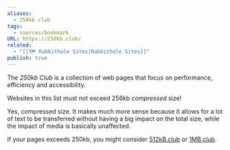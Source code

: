 ```yaml
---
aliases:
  - 250kb club
tags:
  - sources/bookmark
URL: https://250kb.club/
related:
  - "[[🗺️ Rabbithole Sites|Rabbithole Sites]]"
publish: true
---
```


The _250kb Club_ is a collection of web pages that focus on performance, efficiency and accessibility.

Websites in this list must not exceed 256kb _compressed_ size!

Yes, compressed size. It makes much more sense because it allows for a lot of text to be transferred without having a big impact on the total size, while the impact of media is basically unaffected.

If your pages exceeds 250kb, you might consider [512kB.club](https://512kb.club/) or [1MB.club](https://1mb.club/).